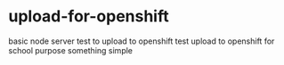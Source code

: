 # upload-for-openshift
basic node server test to upload to openshift
test upload to openshift for school purpose
something simple